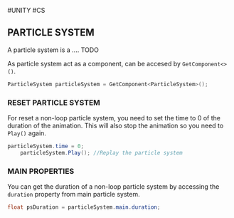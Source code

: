 #UNITY #CS 

## PARTICLE SYSTEM

A particle system is a .... TODO 


As particle system act as a component, can be accesed by `GetComponent<>()`. 
```CS
ParticleSystem particleSystem = GetComponent<ParticleSystem>(); 
```

### RESET PARTICLE SYSTEM 

For reset a non-loop particle system, you need to set the time to 0 of the duration of the animation. This will also stop the animation so you need to `Play()` again. 

```CS
particleSystem.time = 0; 
	particleSystem.Play(); //Replay the particle system 
```


### MAIN PROPERTIES

You can get the duration of a non-loop particle system by accessing the `duration` property from main particle system. 

```CS
float psDuration = particleSystem.main.duration; 
```